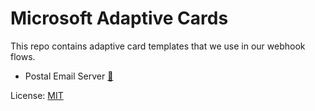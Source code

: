 # Microsoft Adaptive Cards

This repo contains adaptive card templates that we use in our webhook flows.

- Postal Email Server [🔗](./PostalEmailServer/README.MD)

License: [MIT](LICENSE)
  